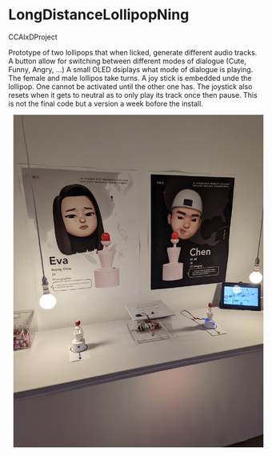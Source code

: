 # LongDistanceLollipopNing
 CCAIxDProject
 
Prototype of two lollipops that when licked, generate different audio tracks. A button allow for switching between different modes of dialogue (Cute, Funny, Angry, ...) A small OLED dsiplays what mode of dialogue is playing. The female and male lollipos take turns. A joy stick is embedded unde the lollipop. One cannot be activated until the other one has. The joystick also resets when it gets to neutral as to only play its track once then pause. This is not the final code but a version a week bofore the install.  
 
<img src="https://github.com/withquietintentions/LongDistanceLollipopNing/blob/main/NingInstallStill.jpg"
     alt="Still Image"
     style="width: 500px; height:AUTO; margin-left: 10px;" />
